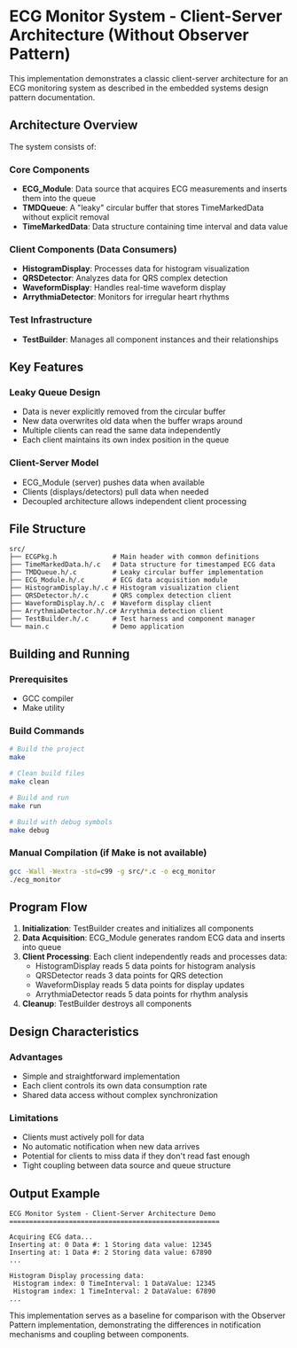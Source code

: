 # ECG Monitor System - Client-Server Architecture (Without Observer Pattern)

This implementation demonstrates a classic client-server architecture for an ECG monitoring system as described in the embedded systems design pattern documentation.

## Architecture Overview

The system consists of:

### Core Components
- **ECG_Module**: Data source that acquires ECG measurements and inserts them into the queue
- **TMDQueue**: A "leaky" circular buffer that stores TimeMarkedData without explicit removal
- **TimeMarkedData**: Data structure containing time interval and data value

### Client Components (Data Consumers)
- **HistogramDisplay**: Processes data for histogram visualization
- **QRSDetector**: Analyzes data for QRS complex detection
- **WaveformDisplay**: Handles real-time waveform display
- **ArrythmiaDetector**: Monitors for irregular heart rhythms

### Test Infrastructure
- **TestBuilder**: Manages all component instances and their relationships

## Key Features

### Leaky Queue Design
- Data is never explicitly removed from the circular buffer
- New data overwrites old data when the buffer wraps around
- Multiple clients can read the same data independently
- Each client maintains its own index position in the queue

### Client-Server Model
- ECG_Module (server) pushes data when available
- Clients (displays/detectors) pull data when needed
- Decoupled architecture allows independent client processing

## File Structure

```
src/
├── ECGPkg.h              # Main header with common definitions
├── TimeMarkedData.h/.c   # Data structure for timestamped ECG data
├── TMDQueue.h/.c         # Leaky circular buffer implementation
├── ECG_Module.h/.c       # ECG data acquisition module
├── HistogramDisplay.h/.c # Histogram visualization client
├── QRSDetector.h/.c      # QRS complex detection client
├── WaveformDisplay.h/.c  # Waveform display client
├── ArrythmiaDetector.h/.c# Arrythmia detection client
├── TestBuilder.h/.c      # Test harness and component manager
└── main.c                # Demo application
```

## Building and Running

### Prerequisites
- GCC compiler
- Make utility

### Build Commands
```bash
# Build the project
make

# Clean build files
make clean

# Build and run
make run

# Build with debug symbols
make debug
```

### Manual Compilation (if Make is not available)
```bash
gcc -Wall -Wextra -std=c99 -g src/*.c -o ecg_monitor
./ecg_monitor
```

## Program Flow

1. **Initialization**: TestBuilder creates and initializes all components
2. **Data Acquisition**: ECG_Module generates random ECG data and inserts into queue
3. **Client Processing**: Each client independently reads and processes data:
   - HistogramDisplay reads 5 data points for histogram analysis
   - QRSDetector reads 3 data points for QRS detection
   - WaveformDisplay reads 5 data points for display updates
   - ArrythmiaDetector reads 5 data points for rhythm analysis
4. **Cleanup**: TestBuilder destroys all components

## Design Characteristics

### Advantages
- Simple and straightforward implementation
- Each client controls its own data consumption rate
- Shared data access without complex synchronization

### Limitations
- Clients must actively poll for data
- No automatic notification when new data arrives
- Potential for clients to miss data if they don't read fast enough
- Tight coupling between data source and queue structure

## Output Example

```
ECG Monitor System - Client-Server Architecture Demo
=====================================================

Acquiring ECG data...
Inserting at: 0 Data #: 1 Storing data value: 12345
Inserting at: 1 Data #: 2 Storing data value: 67890
...

Histogram Display processing data:
 Histogram index: 0 TimeInterval: 1 DataValue: 12345
 Histogram index: 1 TimeInterval: 2 DataValue: 67890
...
```

This implementation serves as a baseline for comparison with the Observer Pattern implementation, demonstrating the differences in notification mechanisms and coupling between components.
